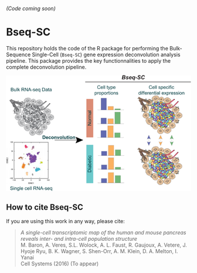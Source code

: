*(Code coming soon)*

# Bseq-SC

This repository holds the code of the R package for performing the Bulk-Sequence Single-Cell (`Bseq-SC`) gene expression deconvolution analysis pipeline.
This package provides the key functionnalities to apply the complete deconvolution pipeline.

![Bseq-SC pipeline](images/pipeline-800x600.png)

## How to cite Bseq-SC
If you are using this work in any way, please cite:

> *A single-cell transcriptomic map of the human and mouse pancreas reveals inter- and intra-cell population structure*<br />
> M. Baron, A. Veres, S.L. Wolock, A. L. Faust, R. Gaujoux, A. Vetere, J. Hyoje Ryu, B. K. Wagner, S. Shen-Orr, A. M. Klein, D. A. Melton, I. Yanai<br />
> Cell Systems (2016) (To appear) 
